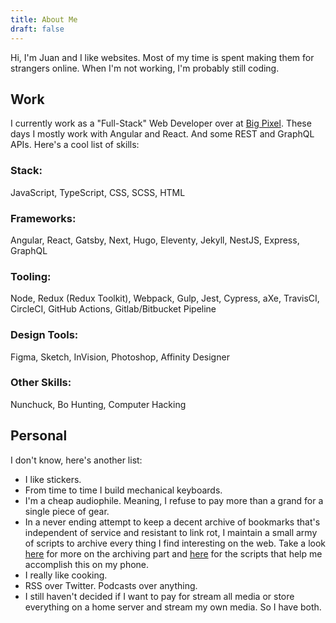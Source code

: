 ```yaml
---
title: About Me
draft: false
---
```


Hi, I'm Juan and I like websites. Most of my time is spent making them for strangers online. When I'm not working, I'm probably still coding.

## Work
I currently work as a "Full-Stack" Web Developer over at [Big Pixel](https://thebigpixel.net/). These days I mostly work with Angular and React. And some REST and GraphQL APIs. Here's a cool list of skills:

### Stack:
JavaScript, TypeScript, CSS, SCSS, HTML

### Frameworks:
Angular, React, Gatsby, Next, Hugo, Eleventy, Jekyll, NestJS, Express, GraphQL

### Tooling:
Node, Redux (Redux Toolkit), Webpack, Gulp, Jest, Cypress, aXe, TravisCI, CircleCI, GitHub Actions, Gitlab/Bitbucket Pipeline

### Design Tools:
Figma, Sketch, InVision, Photoshop, Affinity Designer

### Other Skills:
Nunchuck, Bo Hunting, Computer Hacking

## Personal
I don't know, here's another list:

- I like stickers.
- From time to time I build mechanical keyboards.
- I'm a cheap audiophile. Meaning, I refuse to pay more than a grand for a single piece of gear.
- In a never ending attempt to keep a decent archive of bookmarks that's independent of service and resistant to link rot, I maintain a small army of scripts to archive every thing I find interesting on the web. Take a look [here](https://github.com/fourjuaneight/archiver) for more on the archiving part and [here](https://github.com/fourjuaneight/scriptable) for the scripts that help me accomplish this on my phone.
- I really like cooking.
- RSS over Twitter. Podcasts over anything.
- I still haven't decided if I want to pay for stream all media or store everything on a home server and stream my own media. So I have both.
